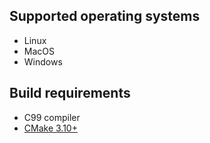 ## Supported operating systems
* Linux
* MacOS
* Windows

## Build requirements
* C99 compiler
* [CMake 3.10+](https://cmake.org/)
